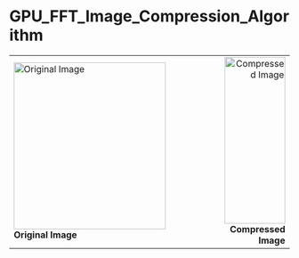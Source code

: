 # GPU_FFT_Image_Compression_Algorithm


<table width="100%">
  <tr>
    <td align="left" width="70%">
      <img alt="Original Image" width="90%" height="300px" src="https://github.com/user-attachments/assets/7913219c-9957-43fc-becb-dbf65e77cc05"><br>
      <b>Original Image</b>
    </td>
    <td align="right" width="70%">
      <img alt="Compressed Image" width="90%" height="300px" src="https://github.com/user-attachments/assets/d82269eb-fe92-4357-b816-803ce49ae81b"><br>
      <b>Compressed Image</b>
    </td>
  </tr>
</table>
